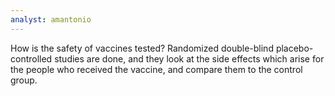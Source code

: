 ```yaml
---
analyst: amantonio
---
```


How is the safety of vaccines tested? Randomized double-blind placebo-controlled studies are done, and they look at the side effects which arise for the people who received the vaccine, and compare them to the control group.
